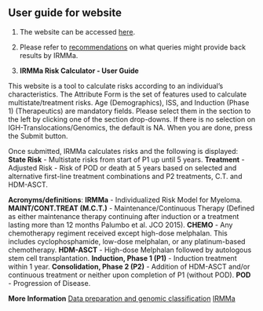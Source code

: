 ## User guide for website

1. The website can be accessed [here](https://irmma-risk-calculator.miami.edu).

2. Please refer to [recommendations](recommendations.pdf) on what queries might provide back results by IRMMa.

3. **IRMMa Risk Calculator - User Guide**

This website is a tool to calculate risks according to an individual’s characteristics. The Attribute Form is the set of features used to calculate multistate/treatment risks. Age (Demographics), ISS, and Induction (Phase 1) (Therapeutics) are mandatory fields. Please select them in the section to the left by clicking one of the section drop-downs. If there is no selection on IGH-Translocations/Genomics, the default is NA. When you are done, press the Submit button.

Once submitted, IRMMa calculates risks and the following is displayed:
**State Risk** - Multistate risks from start of P1 up until 5 years.
**Treatment** - Adjusted Risk - Risk of POD or death at 5 years based on selected and alternative first-line treatment combinations and P2 treatments, C.T. and HDM-ASCT.

**Acronyms/definitions**:
**IRMMa** - Individualized Risk Model for Myeloma.
**MAINT/CONT.TREAT (M.C.T.)** - Maintenance/Continuous Therapy (Defined as either maintenance therapy continuing after induction or a treatment lasting more than 12 months Palumbo et al. JCO 2015).
**CHEMO** - Any chemotherapy regiment received except high-dose melphalan. This includes cyclophosphamide, low-dose melphalan, or any platinum-based chemotherapy.
**HDM-ASCT** - High-dose Melphalan followed by autologous stem cell transplantation.
**Induction, Phase 1 (P1)** - Induction treatment within 1 year.
**Consolidation, Phase 2 (P2)** - Addition of HDM-ASCT and/or continuous treatment or neither upon completion of P1 (without POD).
**POD** - Progression of Disease.

**More Information**
[Data preparation and genomic classification](https://github.com/UM-Myeloma-Genomics/GCP_MM/tree/main/genomic)
[IRMMa](https://github.com/UM-Myeloma-Genomics/GCP_MM/tree/main/prognostication)
